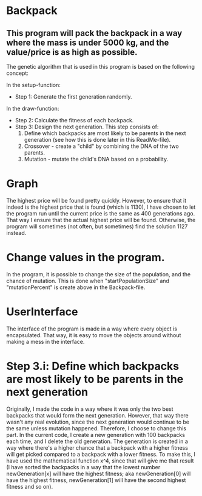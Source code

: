 # Backpack
This program will pack the backpack in a way where the mass is under 5000 kg, and the value/price is as high as possible.
---
The genetic algorithm that is used in this program is based on the following concept:

In the setup-function:
- Step 1: Generate the first generation randomly.


In the draw-function:
- Step 2: Calculate the fitness of each backpack.
- Step 3: Design the next generation. This step consists of:
   1. Define which backpacks are most likely to be parents in the next generation (see how this is done later in this ReadMe-file).
   2. Crossover - create a "child" by combining the DNA of the two parents.
   3. Mutation - mutate the child's DNA based on a probability.

# Graph
The highest price will be found pretty quickly. However, to ensure that it indeed is the highest price that is found (which is 1130), I have chosen to 
let the program run until the current price is the same as 400 generations ago. That way I ensure that the actual highest price will be found. Otherwise, the program will sometimes (not often, but sometimes) find the solution 1127 instead.

# Change values in the program.
In the program, it is possible to change the size of the population, and the chance of mutation. This is done when "startPopulationSize" and "mutationPercent" is create above in the Backpack-file. 

# UserInterface
The interface of the program is made in a way where every object is encapsulated. That way, it is easy to move the objects around without making a mess in the interface. 

# Step 3.i: Define which backpacks are most likely to be parents in the next generation
Originally, I made the code in a way where it was only the two best backpacks that would form the next generation. However, that way there wasn't any real evolution, since the next generation would continue to be the same unless mutation happened. Therefore, I choose to change this part. 
In the current code, I create a new generation with 100 backpacks each time, and I delete the old generation. The generation is created in a way where there's a higher chance that a backpack with a higher fitness will get picked compared to a backpack with a lower fitness. To make this, I have used the mathematical function x^4, since that will give me that result (I have sorted the backpacks in a way that the lowest number newGeneration[x] will have the highest fitness; aka newGeneration[0] will have the highest fitness, newGeneration[1] will have the second highest fitness and so on).
